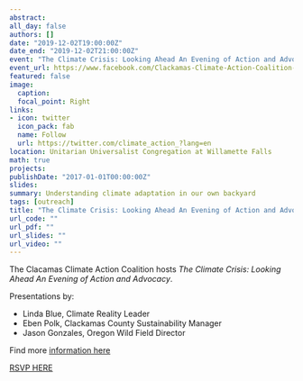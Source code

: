 ```yaml
---
abstract: 
all_day: false
authors: []
date: "2019-12-02T19:00:00Z"
date_end: "2019-12-02T21:00:00Z"
event: "The Climate Crisis: Looking Ahead An Evening of Action and Advocacy"
event_url: https://www.facebook.com/Clackamas-Climate-Action-Coalition-1083013675421295/
featured: false
image:
  caption: 
  focal_point: Right
links:
- icon: twitter
  icon_pack: fab
  name: Follow
  url: https://twitter.com/climate_action_?lang=en
location: Unitarian Universalist Congregation at Willamette Falls
math: true
projects:
publishDate: "2017-01-01T00:00:00Z"
slides: 
summary: Understanding climate adaptation in our own backyard
tags: [outreach]
title: "The Climate Crisis: Looking Ahead An Evening of Action and Advocacy"
url_code: ""
url_pdf: ""
url_slides: ""
url_video: ""
---
```


The Clacamas Climate Action Coalition hosts _The Climate Crisis: Looking Ahead An Evening of Action and Advocacy_.

Presentations by:
- Linda Blue, Climate Reality Leader
- Eben Polk, Clackamas County Sustainability Manager
- Jason Gonzales, Oregon Wild Field Director

Find more [information here](http://web.pdx.edu/~scm6/CCAC%2012-2%20Flyer.pdf)

[RSVP HERE](https://www.eventbrite.com/e/climate-crisis-looking-ahead-tickets-77863404539)

